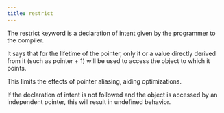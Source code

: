 ```yaml
---
title: restrict
---
```


The restrict keyword is a declaration of intent given by the programmer to the compiler.

It says that for the lifetime of the pointer,
only it or a value directly derived from it (such as pointer + 1)
will be used to access the object to which it points.

This limits the effects of pointer aliasing, aiding optimizations.

If the declaration of intent is not followed
and the object is accessed by an independent pointer,
this will result in undefined behavior.
